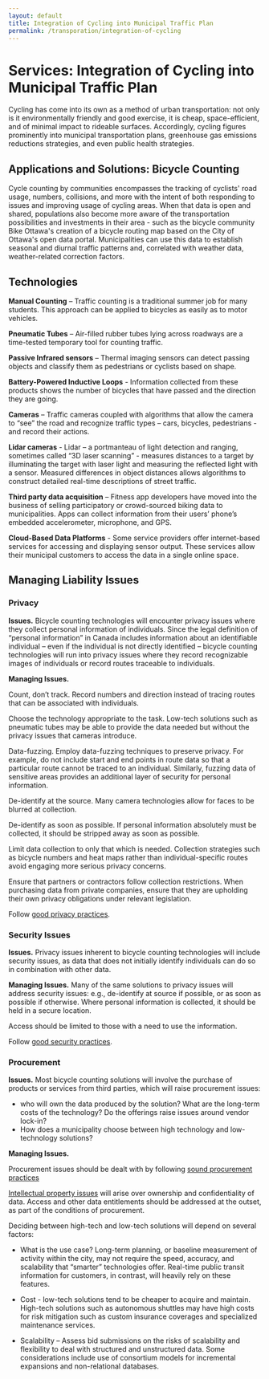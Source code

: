 ```yaml
---
layout: default
title: Integration of Cycling into Municipal Traffic Plan
permalink: /transporation/integration-of-cycling
---
```

# Services: Integration of Cycling into Municipal Traffic Plan 

Cycling has come into its own as a method of urban transportation: not only is it environmentally friendly and good exercise, it is cheap, space-efficient, and of minimal impact to rideable surfaces. Accordingly, cycling figures prominently into municipal transportation plans, greenhouse gas emissions reductions strategies, and even public health strategies.  

## Applications and Solutions:  Bicycle Counting

Cycle counting by communities encompasses the tracking of cyclists' road usage, numbers, collisions, and more with the intent of both responding to issues and improving usage of cycling areas. When that data is open and shared, populations also become more aware of the transportation possibilities and investments in their area - such as the bicycle community Bike Ottawa's creation of a bicycle routing map based on the City of Ottawa's open data portal. Municipalities can use this data to establish seasonal and diurnal traffic patterns and, correlated with weather data, weather-related correction factors.

## Technologies 

**Manual Counting** – Traffic counting is a traditional summer job for many students. This approach can be applied to bicycles as easily as to motor vehicles. 

**Pneumatic Tubes** – Air-filled rubber tubes lying across roadways are a time-tested temporary tool for counting traffic.

**Passive Infrared sensors** – Thermal imaging sensors can detect passing objects and classify them as pedestrians or cyclists based on shape.

**Battery-Powered Inductive Loops** - Information collected from these products shows the number of bicycles that have passed and the direction they are going.

**Cameras** – Traffic cameras coupled with algorithms that allow the camera to “see” the road and recognize traffic types – cars, bicycles, pedestrians - and record their actions.

**Lidar cameras** - Lidar – a portmanteau of light detection and ranging, sometimes called “3D laser scanning” - measures distances to a target by illuminating the target with laser light and measuring the reflected light with a sensor.  Measured differences in object distances allows algorithms to construct detailed real-time descriptions of street traffic.

**Third party data acquisition** – Fitness app developers have moved into the business of selling participatory or crowd-sourced biking data to municipalities. Apps can collect information from their users’ phone’s embedded accelerometer, microphone, and GPS.  

**Cloud-Based Data Platforms** - Some service providers offer internet-based services for accessing and displaying sensor output.  These services allow their municipal customers to access the data in a single online space.

## Managing Liability Issues 

### Privacy  

**Issues.** Bicycle counting technologies will encounter privacy issues where they collect personal information of individuals.  Since the legal definition of “personal information” in Canada includes information about an identifiable individual – even if the individual is not directly identified – bicycle counting technologies will run into privacy issues where they record recognizable images of individuals or record routes traceable to individuals.

**Managing Issues.**   

Count, don’t track.  Record numbers and direction instead of tracing routes that can be associated with individuals.

Choose the technology appropriate to the task.  Low-tech solutions such as pneumatic tubes may be able to provide the data needed but without the privacy issues that cameras introduce.

Data-fuzzing. Employ data-fuzzing techniques to preserve privacy. For example, do not include start and end points in route data so that a particular route cannot be traced to an individual. Similarly, fuzzing data of sensitive areas provides an additional layer of security for personal information.

De-identify at the source. Many camera technologies allow for faces to be blurred at collection.

De-identify as soon as possible.  If personal information absolutely must be collected, it should be stripped away as soon as possible.

Limit data collection to only that which is needed. Collection strategies such as bicycle numbers and heat maps rather than individual-specific routes avoid engaging more serious privacy concerns.

Ensure that partners or contractors follow collection restrictions. When purchasing data from private companies, ensure that they are upholding their own privacy obligations under relevant legislation.

Follow [good privacy practices](https://cippic-ca.github.io/SmartCityToolkit/privacy.html).

### Security Issues 

**Issues.**  Privacy issues inherent to bicycle counting technologies will include security issues, as data that does not initially identify individuals can do so in combination with other data.

**Managing Issues.** 
Many of the same solutions to privacy issues will address security issues:  e.g., de-identify at source if possible, or as soon as possible if otherwise.  Where personal information is collected, it should be held in a secure location.  

Access should be limited to those with a need to use the information. 

Follow [good security practices](https://cippic-ca.github.io/SmartCityToolkit/security.html).

### Procurement 

**Issues.** Most bicycle counting solutions will involve the purchase of products or services from third parties, which will raise procurement issues:  
* who will own the data produced by the solution?  What are the long-term costs of the technology? Do the offerings raise issues around vendor lock-in? 
* How does a municipality choose between high technology and low-technology solutions?

**Managing Issues.**   

Procurement issues should be dealt with by following [sound procurement practices](https://cippic-ca.github.io/SmartCityToolkit/procurement.html)

[Intellectual property issues](https://cippic-ca.github.io/SmartCityToolkit/intellectual-property.html) will arise over ownership and confidentiality of data.  Access and other data entitlements should be addressed at the outset, as part of the conditions of procurement. 

Deciding between high-tech and low-tech solutions will depend on several factors: 

* What is the use case? Long-term planning, or baseline measurement of activity within the city, may not require the speed, accuracy, and scalability that “smarter” technologies offer. Real-time public transit information for customers, in contrast, will heavily rely on these features. 

* Cost - low-tech solutions tend to be cheaper to acquire and maintain. High-tech solutions such as autonomous shuttles may have high costs for risk mitigation such as custom insurance coverages and specialized maintenance services. 

* Scalability – Assess bid submissions on the risks of scalability and flexibility to deal with structured and unstructured data. Some considerations include use of consortium models for incremental expansions and non-relational databases. 
